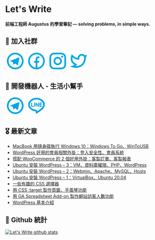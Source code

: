 # Let's Write
#### 前端工程師 Augustus 的學習筆記 — solving problems, in simple ways.

## 🎉 加入社群
[![Telegram](https://raw.githubusercontent.com/letswritetw/letswritetw/master/dist/img/telegram.svg)](https://t.me/letswritetw)
[![Facebook](https://raw.githubusercontent.com/letswritetw/letswritetw/master/dist/img/facebook.svg)](https://www.facebook.com/letswrite.tw/)
[![Instagram](https://raw.githubusercontent.com/letswritetw/letswritetw/master/dist/img/instagram.svg)](https://www.instagram.com/letswrite.tw/)
[![Twitter](https://raw.githubusercontent.com/letswritetw/letswritetw/master/dist/img/twitter.svg)](https://twitter.com/letswrite_tw)

## 👑 開發機器人 - 生活小幫手
[![Telegram](https://raw.githubusercontent.com/letswritetw/letswritetw/master/dist/img/telegram.svg)](https://t.me/lifetifulBot)
[![LINE](https://raw.githubusercontent.com/letswritetw/letswritetw/master/dist/img/line.svg)](https://lin.ee/pZC7GGs)

<!--
**letswritetw/letswritetw** is a ✨ _special_ ✨ repository because its `README.md` (this file) appears on your GitHub profile.

Here are some ideas to get you started:

- 🔭 I’m currently working on ...
- 🌱 I’m currently learning ...
- 👯 I’m looking to collaborate on ...
- 🤔 I’m looking for help with ...
- 💬 Ask me about ...
- 📫 How to reach me: ...
- 😄 Pronouns: ...
- ⚡ Fun fact: ...
-->
<!-- BLOG-POST-LIST:END -->

<!-- 訂閱 Let's Write RSS -->
<!-- 參考來源：
      https://www.youtube.com/watch?v=ECuqb5Tv9qI
      https://github.com/marketplace/actions/blog-post-workflow
-->
## 🎖 最新文章
<!-- BLOG-POST-LIST:START -->
- [MacBook 用隨身碟執行 Windows 10：Windows To Go、WinToUSB](https://letswrite.tw/windows-to-go/)
- [WordPress 好用的會員相關外掛：登入安全性、會員系統](https://letswrite.tw/wordpress-member/)
- [搭配 WooCommerce 的 2 個好用外掛：客製訂單、客製報表](https://letswrite.tw/woocommerce-check-report/)
- [Ubuntu 安裝 WordPress – 3：VM、資料庫權限、PHP、WordPress](https://letswrite.tw/ubuntu-wordpress-3/)
- [Ubuntu 安裝 WordPress – 2：Webmin、Apache、MySQL、Hosts](https://letswrite.tw/ubuntu-wordpress-2/)
- [Ubuntu 安裝 WordPress – 1：VirtualBox、Ubuntu 20.04](https://letswrite.tw/ubuntu-wordpress-1/)
- [一些有趣的 CSS 選擇器](https://letswrite.tw/css-selectors-2020/)
- [用 CSS :target 製作頁籤、手風琴功能](https://letswrite.tw/css-target-tab-collapse/)
- [用 GA Spreadsheet Add-on 製作網站訪客人數功能](https://letswrite.tw/ga-spreadsheet-add-on/)
- [WordPress 基本介紹](https://letswrite.tw/wordpress-basic/)
<!-- BLOG-POST-LIST:END -->


## 🥁 Github 統計
[![Let's Write github stats](https://github-readme-stats.vercel.app/api?username=letswritetw&show_icons=true&hide=contribs,prs&title_color=00BAFF&icon_color=008BBF)](https://github.com/letswritetw)
